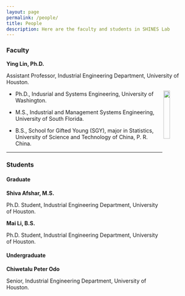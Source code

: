 ```yaml
---
layout: page
permalink: /people/
title: People
description: Here are the faculty and students in SHINES Lab
---
```


### **Faculty**

**Ying Lin, Ph.D.**

Assistant Professor, Industrial Engineering Department, University of Houston.

<img src="{{site.baseurl}}/assets/img/WechatIMG7514.jpeg" align="right" width="18%" height="18%">

* Ph.D., Indusrial and Systems Engineering, University of Washington. 

* M.S., Industrial and Management Systems Engineering, University of South Florida. 

* B.S., School for Gifted Young (SGY), major in Statistics, University of Science and Technology of China, P. R. China. 

***

### **Students**

#### Graduate

**Shiva Afshar, M.S.**

Ph.D. Student, Industrial Engineering Department, University of Houston.





**Mai Li, B.S.**

Ph.D. Student, Industrial Engineering Department, University of Houston.   



#### Undergraduate
**Chiwetalu Peter Odo**

Senior, Industrial Engineering Department, University of Houston.   

